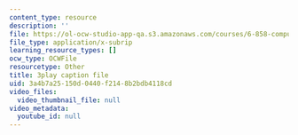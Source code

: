 ```yaml
---
content_type: resource
description: ''
file: https://ol-ocw-studio-app-qa.s3.amazonaws.com/courses/6-858-computer-systems-security-fall-2014/3a4b7a25150d0440f2148b2bdb4118cd_q1OF_0ICt9A.srt
file_type: application/x-subrip
learning_resource_types: []
ocw_type: OCWFile
resourcetype: Other
title: 3play caption file
uid: 3a4b7a25-150d-0440-f214-8b2bdb4118cd
video_files:
  video_thumbnail_file: null
video_metadata:
  youtube_id: null
---
```

